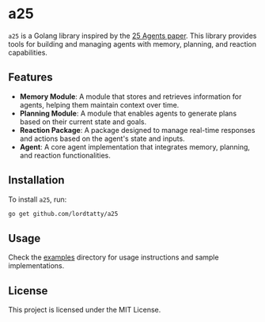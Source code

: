 # a25

`a25` is a Golang library inspired by the [25 Agents paper](https://arxiv.org/abs/2304.03442). This library provides tools for building and managing agents with memory, planning, and reaction capabilities.

## Features

- **Memory Module**: A module that stores and retrieves information for agents, helping them maintain context over time.
- **Planning Module**: A module that enables agents to generate plans based on their current state and goals.
- **Reaction Package**: A package designed to manage real-time responses and actions based on the agent's state and inputs.
- **Agent**: A core agent implementation that integrates memory, planning, and reaction functionalities.

## Installation

To install `a25`, run:

```bash
go get github.com/lordtatty/a25
```

## Usage

Check the [examples](https://github.com/lordtatty/a25/examples) directory for usage instructions and sample implementations.

## License

This project is licensed under the MIT License.
